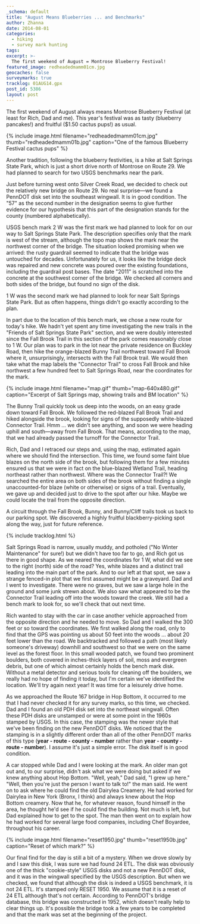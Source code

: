 ```yaml
---
_schema: default
title: "August Means Blueberries ... and Benchmarks"
author: Zhanna
date: 2014-08-01
categories:
  - hiking
  - survey mark hunting
tags:
excerpt: >-
  The first weekend of August = Montrose Blueberry Festival!
featured_image: redheadedmamm01cm.jpg
geocaches: false
surveymarks: true
tracklog: 01AUG14.gpx
post_id: 5386
layout: post   
---
```


The first weekend of August always means Montrose Blueberry Festival (at least for Rich, Dad and me). This year's festival was as tasty (blueberry pancakes!) and fruitful ($1.50 cactus pups!) as usual.

{% include image.html filename="redheadedmamm01cm.jpg" thumb="redheadedmamm01b.jpg" caption="One of the famous Blueberry Festival cactus pups" %}

Another tradition, following the blueberry festivities, is a hike at Salt Springs State Park, which is just a short drive north of Montrose on Route 29. We had planned to search for two USGS benchmarks near the park.

Just before turning west onto Silver Creek Road, we decided to check out the relatively new bridge on Route 29. No real surprise—we found a PennDOT disk set into the southeast wingwall. It is in good condition. The "57" as the second number in the designation seems to give further evidence for our hypothesis that this part of the designation stands for the county (numbered alphabetically).

USGS bench mark 2 W was the first mark we had planned to look for on our way to Salt Springs State Park. The description specifies only that the mark is west of the stream, although the topo map shows the mark near the northwest corner of the bridge. The situation looked promising when we arrived: the rusty guardrail seemed to indicate that the bridge was untouched for decades. Unfortunately for us, it looks like the bridge deck was repaired and new concrete was poured over the existing foundations, including the guardrail post bases. The date "2011" is scratched into the concrete at the southwest corner of the bridge. We checked all corners and both sides of the bridge, but found no sign of the disk.

1 W was the second mark we had planned to look for near Salt Springs State Park. But as often happens, things didn't go exactly according to the plan.

In part due to the location of this bench mark, we chose a new route for today's hike. We hadn't yet spent any time investigating the new trails in the "Friends of Salt Springs State Park" section, and we were doubly interested since the Fall Brook Trail in this section of the park comes reasonably close to 1 W. Our plan was to park in the lot near the private residence on Buckley Road, then hike the orange-blazed Bunny Trail northwest toward Fall Brook where it, unsurprisingly, intersects with the Fall Brook trail. We would then take what the map labels the "Connector Trail" to cross Fall Brook and hike northwest a few hundred feet to Salt Springs Road, near the coordinates for the mark.

{% include image.html filename="map.gif" thumb="map-640x480.gif" caption="Excerpt of Salt Springs map, showing trails and BM location" %}

The Bunny Trail quickly took us deep into the woods, on an easy grade down toward Fall Brook. We followed the red-blazed Fall Brook Trail and hiked alongside the brook, looking for signs of the supposedly white-blazed Connector Trail. Hmm ... we didn't see anything, and soon we were heading uphill and south—away from Fall Brook. That means, according to the map, that we had already passed the turnoff for the Connector Trail. 

Rich, Dad and I retraced our steps and, using the map, estimated again where we should find the intersection. This time, we found some faint blue blazes on the north side of the brook, but following them for a few minutes ensured us that we were in fact on the blue-blazed Wetland Trail, heading northeast rather than northwest. Where was the Connector Trail?! We searched the entire area on both sides of the brook without finding a single unaccounted-for blaze (white or otherwise) or signs of a trail. Eventually, we gave up and decided just to drive to the spot after our hike. Maybe we could locate the trail from the opposite direction.

A circuit through the Fall Brook, Bunny, and Bunny/Cliff trails took us back to our parking spot. We discovered a highly fruitful blackberry-picking spot along the way, just for future reference.

{% include tracklog.html %}

Salt Springs Road is narrow, usually muddy, and potholed ("No Winter Maintenance" for sure!) but we didn't have too far to go, and Rich got us there in good shape. As we neared the coordinates for 1 W, what did we see to the right (north) side of the road? Yes, white blazes and a distinct trail leading into the main part of the park. And to our left at that spot, we saw a strange fenced-in plot that we first assumed might be a graveyard. Dad and I went to investigate. There were no graves, but we saw a large hole in the ground and some junk strewn about. We also saw what appeared to be the Connector Trail leading off into the woods toward the creek. We still had a bench mark to look for, so we'll check that out next time.

Rich wanted to stay with the car in case another vehicle approached from the opposite direction and he needed to move. So Dad and I walked the 300 feet or so toward the coordinates. We first walked along the road, only to find that the GPS was pointing us about 50 feet into the woods ... about 20 feet lower than the road. We backtracked and followed a path (most likely someone's driveway) downhill and southwest so that we were on the same level as the forest floor. In this small wooded patch, we found two prominent boulders, both covered in inches-thick layers of soil, moss and evergreen debris, but one of which almost certainly holds the bench mark disk. Without a metal detector and serious tools for cleaning off the boulders, we really had no hope of finding it today, but I'm certain we've identified the location. We'll try again next year! It was time for a leisurely drive home.

As we approached the Route 167 bridge in Hop Bottom, it occurred to me that I had never checked it for any survey marks, so this time, we checked. Dad and I found an old PDH disk set into the northeast wingwall. Often these PDH disks are unstamped or were at some point in the 1960s stamped by USGS. In this case, the stamping was the newer style that we've been finding on the new PennDOT disks. We noticed that the stamping is in a slightly different order than all of the other PennDOT marks of this type (**year - route - county - number** rather than **year - county - route - number**). I assume it's just a simple error. The disk itself is in good condition.

A car stopped while Dad and I were looking at the mark. An older man got out and, to our surprise, didn't ask what we were doing but asked if we knew anything about Hop Bottom. "Well, yeah," Dad said, "I grew up here." "Well, then you're just the person I want to talk to!" the man said. He went on to ask where he could find the old Dairylea Creamery. He had worked for Dairylea in New York (Bronx, I think) and always knew about the Hop Bottom creamery. Now that he, for whatever reason, found himself in the area, he thought he'd see if he could find the building. Not much is left, but Dad explained how to get to the spot. The man then went on to explain how he had worked for several large food companies, including Chef Boyardee, throughout his career.

{% include image.html filename="reset1950.jpg" thumb="reset1950b.jpg" caption="Reset of which mark?" %}

Our final find for the day is still a bit of a mystery. When we drove slowly by and I saw this disk, I was sure we had found 24 ETL. The disk was obviously one of the thick "cookie-style" USGS disks and not a new PennDOT disk, and it was in the wingwall specified by the USGS description. But when we checked, we found that although the disk is indeed a USGS benchmark, it is not 24 ETL. It's stamped only RESET 1950. We assume that it is a reset of 24 ETL although that's not certain. According to PennDOT's bridge database, this bridge was constructed in 1952, which doesn't really help to clear things up. It's possible the bridge took a few years to be completed and that the mark was set at the beginning of the project.

